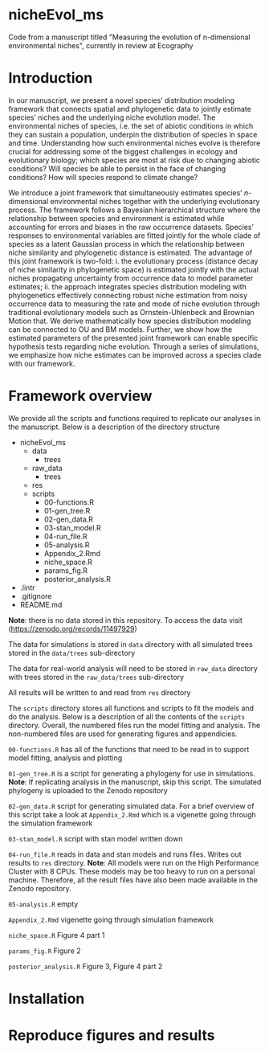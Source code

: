 # nicheEvol_ms
Code from a manuscript titled "Measuring the evolution of n-dimensional environmental niches", currently in review at Ecography

# Introduction 

In our manuscript, we present a novel species’ distribution modeling framework that connects spatial and phylogenetic data to jointly estimate species’ niches and the underlying niche evolution model. 
The environmental niches of species, i.e. the set of abiotic conditions in which they can sustain a population, underpin the distribution of species in space and time. Understanding how such environmental niches evolve is therefore crucial for addressing some of the biggest challenges in ecology and evolutionary biology; which species are most at risk due to changing abiotic conditions? Will species be able to persist in the face of changing conditions? How will species respond to climate change? 

We introduce a joint framework that simultaneously estimates species’ *n*-dimensional environmental niches together with the underlying evolutionary process. The framework follows a Bayesian hierarchical structure where the relationship between species and environment is estimated while accounting for errors and biases in the raw occurrence datasets. Species’ responses to environmental variables are fitted jointly for the whole clade of species as a latent Gaussian process in which the relationship between niche similarity and phylogenetic distance is estimated. The advantage of this joint framework is two-fold: i. the evolutionary process (distance decay of niche similarity in phylogenetic space) is estimated jointly with the actual niches propagating uncertainty from occurrence data to model parameter estimates; ii. the approach integrates species distribution modeling with phylogenetics effectively connecting robust niche estimation from noisy occurrence data to measuring the rate and mode of niche evolution through traditional evolutionary models such as Ornstein-Uhlenbeck and Brownian Motion that. We derive mathematically how species distribution modeling can be connected to OU and BM models. Further, we show how the estimated parameters of the presented joint framework can enable specific hypothesis tests regarding niche evolution. Through a series of simulations, we emphasize how niche estimates can be improved across a species clade with our framework.

# Framework overview 

We provide all the scripts and functions required to replicate our analyses in the manuscript. Below is a description of the directory structure 

- nicheEvol_ms 
    - data
        - trees
    - raw_data
        - trees
    - res 
    - scripts 
        - 00-functions.R
        - 01-gen_tree.R 
        - 02-gen_data.R 
        - 03-stan_model.R 
        - 04-run_file.R
        - 05-analysis.R 
        - Appendix_2.Rmd
        - niche_space.R 
        - params_fig.R 
        - posterior_analysis.R 
- .lintr
- .gitignore 
- README.md

**Note**: there is no data stored in this repository. To access the data visit (https://zenodo.org/records/11497929)

The data for simulations is stored in `data` directory with all simulated trees stored in the `data/trees` sub-directory 

The data for real-world analysis will need to be stored in `raw_data` directory with trees stored in the `raw_data/trees` sub-directory

All results will be written to and read from `res` directory

The `scripts` directory stores all functions and scripts to fit the models and do the analysis. Below is a description of all the contents of the `scripts` directory. Overall, the numbered files run the model fitting and analysis. The non-numbered files are used for generating figures and appendicies. 

`00-functions.R` has all of the functions that need to be read in to support model fitting, analysis and plotting 

`01-gen_tree.R` is a script for generating a phylogeny for use in simulations. **Note**: If replicating analysis in the manuscript, skip this script. The simulated phylogeny is uploaded to the Zenodo repository

`02-gen_data.R` script for generating simulated data. For a brief overview of this script take a look at `Appendix_2.Rmd` which is a vigenette going through the simulation framework 

`03-stan_model.R` script with stan model written down 

`04-run_file.R` reads in data and stan models and runs files. Writes out results to `res` directory. **Note**: All models were run on the High Performance Cluster with 8 CPUs. These models may be too heavy to run on a personal machine. Therefore, all the result files have also been made available in the Zenodo repository. 

`05-analysis.R` empty 

`Appendix_2.Rmd` vigenette going through simulation framework 

`niche_space.R` Figure 4 part 1 

`params_fig.R` Figure 2

`posterior_analysis.R` Figure 3, Figure 4 part 2 

# Installation 



# Reproduce figures and results  
